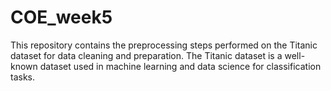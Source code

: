 # COE_week5
This repository contains the preprocessing steps performed on the Titanic dataset for data cleaning and preparation. The Titanic dataset is a well-known dataset used in machine learning and data science for classification tasks.
